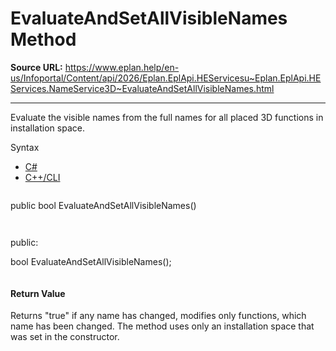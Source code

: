 # EvaluateAndSetAllVisibleNames Method

**Source URL:** https://www.eplan.help/en-us/Infoportal/Content/api/2026/Eplan.EplApi.HEServicesu~Eplan.EplApi.HEServices.NameService3D~EvaluateAndSetAllVisibleNames.html

---

Evaluate the visible names from the full names for all placed 3D functions in installation space.

Syntax

- [C#](#i-syntax-CS)
- [C++/CLI](#i-syntax-CPP2005)

```
```
public bool EvaluateAndSetAllVisibleNames()
```
```

```
```
public:

bool EvaluateAndSetAllVisibleNames();
```
```

#### Return Value

Returns "true" if any name has changed, modifies only functions, which name has been changed. The method uses only an installation space that was set in the constructor.

